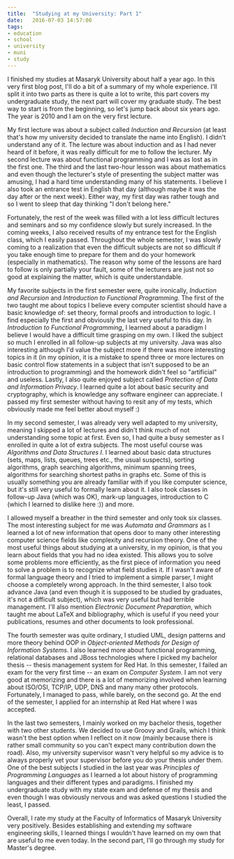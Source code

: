```yaml
---
title:  "Studying at my University: Part 1"
date:   2016-07-03 14:57:00
tags:
- education
- school
- university
- muni
- study
---
```


I finished my studies at Masaryk University about half a year ago. In this very first blog post, I'll do a bit of a summary of my whole experience. I'll split it into two parts as there is quite a lot to write, this part covers my undergraduate study, the next part will cover my graduate study. The best way to start is from the beginning, so let's jump back about six years ago. The year is 2010 and I am on the very first lecture.

My first lecture was about a subject called _Induction and Recursion_ (at least that's how my university decided to translate the name into English). I didn't understand any of it. The lecture was about induction and as I had never heard of it before, it was really difficult for me to follow the lecturer. My second lecture was about functional programming and I was as lost as in the first one. The third and the last two-hour lesson was about mathematics and even though the lecturer's style of presenting the subject matter was amusing, I had a hard time understanding many of his statements. I believe I also took an entrance test in English that day (although maybe it was the day after or the next week). Either way, my first day was rather tough and so I went to sleep that day thinking "I don't belong here."

Fortunately, the rest of the week was filled with a lot less difficult lectures and seminars and so my confidence slowly but surely increased. In the coming weeks, I also received results of my entrance test for the English class, which I easily passed. Throughout the whole semester, I was slowly coming to a realization that even the difficult subjects are not so difficult if you take enough time to prepare for them and do your homework (especially in mathematics). The reason why some of the lessons are hard to follow is only partially your fault, some of the lecturers are just not so good at explaining the matter, which is quite understandable.

My favorite subjects in the first semester were, quite ironically, _Induction and Recursion_ and _Introduction to Functional Programming_. The first of the two taught me about topics I believe every computer scientist should have a basic knowledge of: set theory, formal proofs and introduction to logic. I find especially the first and obviously the last very useful to this day. In _Introduction to Functional Programming_, I learned about a paradigm I believe I would have a difficult time grasping on my own. I liked the subject so much I enrolled in all follow-up subjects at my university. Java was also interesting although I'd value the subject more if there was more interesting topics in it (in my opinion, it is a mistake to spend three or more lectures on basic control flow statements in a subject that isn't supposed to be an introduction to programming) and the homework didn't feel so "artificial" and useless. Lastly, I also quite enjoyed subject called _Protection of Data and Information Privacy_. I learned quite a lot about basic security and cryptography, which is knowledge any software engineer can appreciate. I passed my first semester without having to resit any of my tests, which obviously made me feel better about myself :)

In my second semester, I was already very well adapted to my university, meaning I skipped a lot of lectures and didn't think much of not understanding some topic at first. Even so, I had quite a busy semester as I enrolled in quite a lot of extra subjects. The most useful course was _Algorithms and Data Structures I_. I learned about basic data structures (sets, maps, lists, queues, trees etc., the usual suspects), sorting algorithms, graph searching algorithms, minimum spanning trees, algorithms for searching shortest paths in graphs etc. Some of this is usually something you are already familiar with if you like computer science, but it's still very useful to formally learn about it. I also took classes in follow-up Java (which was OK), mark-up languages, introduction to C (which I learned to dislike here :)) and more.

I allowed myself a breather in the third semester and only took six classes. The most interesting subject for me was _Automata and Grammars_ as I learned a lot of new information that opens door to many other interesting computer science fields like complexity and recursion theory. One of the most useful things about studying at a university, in my opinion, is that you learn about fields that you had no idea existed. This allows you to solve some problems more efficiently, as the first piece of information you need to solve a problem is to recognize what field studies it. If I wasn't aware of formal language theory and I tried to implement a simple parser, I might choose a completely wrong approach. In the third semester, I also took advance Java (and even though it is supposed to be studied by graduates, it's not a difficult subject), which was very useful but had terrible management. I'll also mention _Electronic Document Preparation_, which taught me about LaTeX and bibliography, which is useful if you need your publications, resumes and other documents to look professional.

The fourth semester was quite ordinary, I studied UML, design patterns and more theory behind OOP in _Object-oriented Methods for Design of Information Systems_. I also learned more about functional programming, relational databases and JBoss technologies where I picked my bachelor thesis -- thesis management system for Red Hat. In this semester, I failed an exam for the very first time -- an exam on _Computer System_. I am not very good at memorizing and there is a lot of memorizing involved when learning about ISO/OSI, TCP/IP, UDP, DNS and many many other protocols. Fortunately, I managed to pass, while barely, on the second go. At the end of the semester, I applied for an internship at Red Hat where I was accepted.

In the last two semesters, I mainly worked on my bachelor thesis, together with two other students. We decided to use Groovy and Grails, which I think wasn't the best option when I reflect on it now (mainly because there is rather small community so you can't expect many contribution down the road). Also, my university supervisor wasn't very helpful so my advice is to always properly vet your supervisor before you do your thesis under them. One of the best subjects I studied in the last year was _Principles of Programming Languages_ as I learned a lot about history of programming languages and their different types and paradigms. I finished my undergraduate study with my state exam and defense of my thesis and even though I was obviously nervous and was asked questions I studied the least, I passed.

Overall, I rate my study at the Faculty of Informatics of Masaryk University very positively. Besides establishing and extending my software engineering skills, I learned things I wouldn't have learned on my own that are useful to me even today. In the second part, I'll go through my study for Master's degree.
